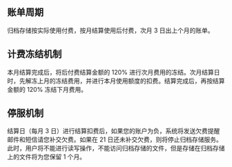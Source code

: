 ## 账单周期

归档存储按实际使用付费，按月结算使用后付费，次月 3 日出上个月的账单。

## 计费冻结机制

本月结算完成后，将后付费结算金额的 120% 进行次月费用的冻结。次月结算日时，先解冻上月的冻结费用，并进行本月使用额度的扣费。结算完成后，再按结算金额的 120% 冻结下月费用。

## 停服机制

结算日（每月 3 日）进行结算扣费后，如果您的账户为负，系统将发送欠费提醒邮件和短信请您补交欠费。如果在 21 日还未补交欠费，则将停止归档存储服务。此时，用户将不能进行读写操作，不能访问归档存储的文件，但是存储在归档存储上的文件将为您保留 1 个月。
